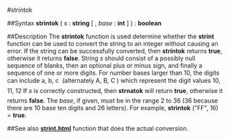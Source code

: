 
#strintok

##Syntax
**strintok** ( _s_ : **string** [ , _base_ : **int** ] ) : **boolean**



##Description
The **strintok** function is used determine whether the **strint** function can be used to convert the string to an integer without causing an error. If the string can be successfully converted, then **strintok** returns **true**, otherwise it returns **false**.
String _s_ should consist of a possibly null sequence of blanks, then an optional plus or minus sign, and finally a sequence of one or more digits. For number bases larger than 10, the digits can include a, b, c &#133; (alternately A, B, C &#133;) which represent the digit values 10, 11, 12 &#133; If _s_ is correctly constructed, then **strnatok** will return **true**, otherwise it returns **false**. The _base_, if given, must be in the range 2 to 36 (36 because there are 10 base ten digits and 26 letters). For example, **strintok** ("FF", 16) = **true**.



##See also
**[strint.html](strint)** function that does the actual conversion.


